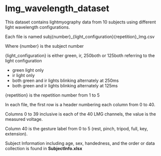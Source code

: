 # lmg_wavelength_dataset

This dataset contains lightmyography data from 10 subjects using different light wavelength configurations.

Each file is named subj{number}_{light_configuration}{repetition}_lmg.csv

Where {number} is the subject number

{light_configuration} is either green, ir, 250both or 125both referring to the light configuration
- green light only
- ir light only
- both green and ir lights blinking alternately at 250ms
- both green and ir lights blinking alternately at 125ms
  
{repetition} is the repetition number from 1 to 5

In each file, the first row is a header numbering each column from 0 to 40.

Columns 0 to 39 inclusive is each of the 40 LMG channels, the value is the measured voltage.

Column 40 is the gesture label from 0 to 5 (rest, pinch, tripod, full, key, extension).

Subject Information including age, sex, handedness, and the order or data collection is found in **SubjectInfo.xlsx**

